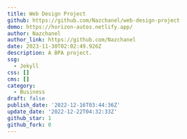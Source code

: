 ```yaml
---
title: Web Design Project
github: https://github.com/Nazchanel/web-design-project
demo: https://horizon-autos.netlify.app/
author: Nazchanel
author_link: https://github.com/Nazchanel
date: 2023-11-30T02:02:49.926Z
description: A BPA project.
ssg:
  - Jekyll
css: []
cms: []
category:
  - Business
draft: false
publish_date: '2022-12-16T03:44:36Z'
update_date: '2022-12-22T04:32:33Z'
github_star: 1
github_fork: 0
---
```

